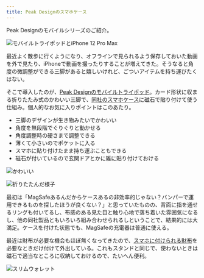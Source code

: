 ```yaml
---
title: Peak Designのスマホケース
---
```

Peak Designのモバイルシリーズのご紹介。

![](https://lh3.googleusercontent.com/UO5t9BvvdwE4XJ9_OreW2BOZPstbjYG25lFC2fRWkibHRq-Rf5LrRzGfySHs0s5i6ZlJTAhDX0KYjhKH1c5trG4OlT_R2rg5JMlO3TjGqPvCm36YKuh-1TyRZQQxMIdfU3nIiB7nL7irv0dSU4bvgQ "モバイルトライポッドとiPhone 12 Pro Max")

最近よく散歩に行くようになり、オフラインで見られるよう保存しておいた動画を外で見たり、iPhoneで動画を撮ったりすることが増えてきた。そうなると角度の微調整ができる三脚があると嬉しいけれど、ごついアイテムを持ち運びたくはない。

そこで導入したのが、[Peak Designのモバイルトライポッド](https://www.amazon.co.jp/dp/B09FRZPLL3)。カード形状に収まる折りたたみ式のかわいい三脚で、[同社のスマホケース](https://www.amazon.co.jp/dp/B09FP3HP7Z?)に磁石で貼り付けて使う仕組み。個人的なお気に入りポイントはこのあたり。

*   三脚のデザインが生き物みたいでかわいい
*   角度を無段階でぐりぐりと動かせる
*   角度調整時の硬さまで調整できる
*   薄くて小さいのでポケットに入る
*   スマホに貼り付けたまま持ち運ぶこともできる
*   磁石が付いているので玄関ドアとかに雑に貼り付けておける

![](https://lh4.googleusercontent.com/byi05sPydW22pAOZ1z3VlB0scs0lUKy8wybxoc9Mpxp7qJA3hjxR_X-Hc0lRY5l21SOuwGzp_CpUGoknQUjOCMHU-Gm_ovGdv1acnh7XvZJyqyxmfzIGbgWLTajJkpVnx25xAemvIhuKK3MxewJA2A "かわいい")

![](https://lh5.googleusercontent.com/eCX5AzIyGOw495gIietT_8MQ9WvmRn__FQIO7X3494K7emk_kja4nxNljlmxPwWHdPli7Usq3WbS3YGPaSeLZEswSXSHY2XGGfQCBCnMPRXtPFOkPmxBDaiTn7YTCgi9jq55zxn0RFwoQDCuX35Xbg "折りたたんだ様子")

最初は「MagSafeあるんだからケースあるの非効率的じゃない？バンパーで運用できるものを探したほうが良くない？」と思っていたものの、背面に指を通せるリングも付いてるし、布感のある見た目と触り心地で落ち着いた雰囲気になるし、他の同社製品ともいろいろ組み合わせられるしということで、結果的には大満足。ケースを付けた状態でも、MagSafeの充電器は普通に使える。

最近は財布が必要な機会もほぼ無くなってきたので、[スマホに付けられる財布](https://www.amazon.co.jp/dp/B09FSGW671)を必要なときだけ付けて外出している。これもスタンドと同じで、使わないときは磁石で適当なところに収納しておけるので、たいへん便利。

![](https://lh6.googleusercontent.com/geg71tvu57hvLgOYuHzKq2GsAff57NNgCWbXjvUi9Xmt5YKZPilm3yxwgAv3V8fQctixGXxC_lK0QZAtZ7-quzTS3tesfgaScJ1XmaFsOl3nFcBvQben2Ut-IJ-YHWSl2gCL2m5vr3yLLlO_fNUbMw "スリムウォレット")

